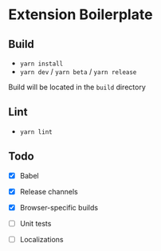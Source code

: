 # Extension Boilerplate

## Build
* `yarn install`
* `yarn dev` / `yarn beta` / `yarn release`

Build will be located in the `build` directory

## Lint
* `yarn lint`

## Todo
- [x] Babel
- [x] Release channels
- [x] Browser-specific builds
- [ ] Unit tests
- [ ] Localizations

